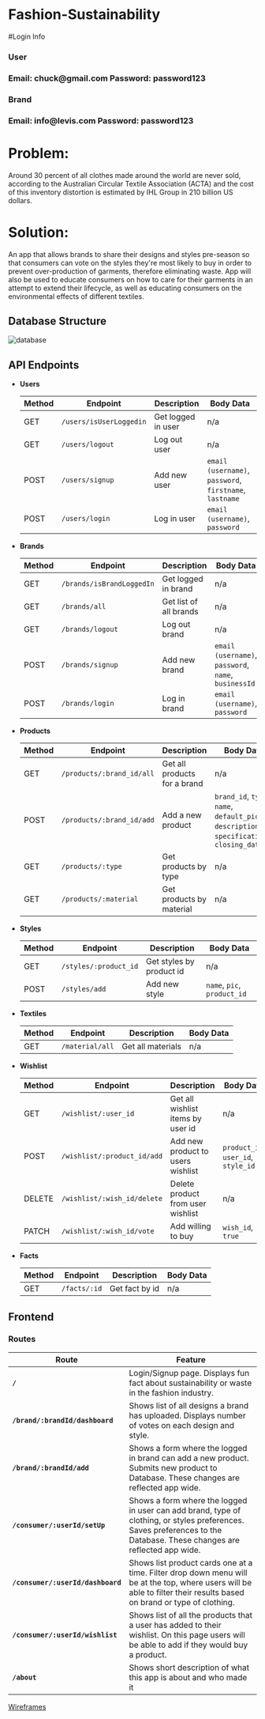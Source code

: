 # Fashion-Sustainability

#Login Info
<h3>User<h3>
Email: chuck@gmail.com
Password: password123
<h3>Brand<h3>
Email: info@levis.com
Password: password123


# Problem: 
Around 30 percent of all clothes made around the world are never sold, according to the Australian Circular Textile Association (ACTA) and the cost of this inventory distortion is estimated by IHL Group in 210 billion US dollars.

# Solution: 
An app that allows brands to share their designs and styles pre-season so that consumers can vote on the styles they're most likely to buy in order to prevent over-production of garments, therefore eliminating waste. App will also be used to educate consumers on how to care for their garments in an attempt to extend their lifecycle, as well as educating consumers on the environmental effects of different textiles.


## Database Structure
![database](./assets/database.jpg)


## API Endpoints
- **Users**

  | Method | Endpoint     | Description           | Body Data                |
  | ------ | ------------ | --------------------- | ------------------------ |
  | GET    | `/users/isUserLoggedin`     | Get logged in user        | n/a                      |
  | GET    | `/users/logout` | Log out user | n/a                      |
  | POST   | `/users/signup`    | Add new user          | `email (username)`, `password`, `firstname`, `lastname` |
  | POST   | `/users/login`    | Log in user        | `email (username)`, `password` |

- **Brands**

  | Method | Endpoint  | Description    | Body Data    |
  | ------ | --------- | -------------- | ------------ |
  | GET    | `/brands/isBrandLoggedIn` | Get logged in brand | n/a          |
  | GET    | `/brands/all` | Get list of all brands | n/a          |
  | GET    | `/brands/logout` | Log out brand | n/a | 
  | POST    | `/brands/signup` | Add new brand | `email (username)`, `password`, `name`, `businessId`        |
  | POST   | `/brands/login` | Log in brand | `email (username)`, `password` |

- **Products**

  | Method | Endpoint                 | Description                         | Body Data                                 |
  | ------ | ------------------------ | ----------------------------------- | ----------------------------------------- |
  | GET    | `/products/:brand_id/all`                 | Get all products for a brand                       | n/a                                       |
  | POST    | `/products/:brand_id/add`             | Add a new product              |       `brand_id`, `type`, `name`, `default_pic`, `description`, `specifications`, `closing_date`                                |
  | GET    | `/products/:type` | Get products by type| n/a                                       |
  | GET    | `/products/:material`   | Get products by material  | n/a                                       |


- **Styles**

  | Method | Endpoint                  | Description                           | Body Data                            |
  | ------ | ------------------------- | ------------------------------------- | ------------------------------------ |
  | GET    | `/styles/:product_id` | Get styles by product id | n/a                                  |
  | POST   | `/styles/add`               | Add new style                      | `name`, `pic`, `product_id` |

- **Textiles**

  | Method | Endpoint                  | Description                           | Body Data                            |
  | ------ | ------------------------- | ------------------------------------- | ------------------------------------ |
  | GET    | `/material/all` | Get all materials | n/a                                  |

- **Wishlist**

  | Method | Endpoint                  | Description                           | Body Data                            |
  | ------ | ------------------------- | ------------------------------------- | ------------------------------------ |
  | GET    | `/wishlist/:user_id` | Get all wishlist items by user id | n/a                                  |
  | POST   | `/wishlist/:product_id/add`               | Add new product to users wishlist                      | `product_id`, `user_id`, `style_id` |
  | DELETE   | `/wishlist/:wish_id/delete`               | Delete product from user wishlist                      | n/a |
  | PATCH  | `/wishlist/:wish_id/vote`               | Add willing to buy                      | `wish_id`, `true` |

- **Facts**

  | Method | Endpoint                  | Description                           | Body Data                            |
  | ------ | ------------------------- | ------------------------------------- | ------------------------------------ |
  | GET    | `/facts/:id` | Get fact by id | n/a                                  |





## Frontend

### Routes
| Route                         | Feature                                                                                                                                                                                                                                                                                                    |
| ----------------------------- | ---------------------------------------------------------------------------------------------------------------------------------------------------------------------------------------------------------------------------------------------------------------------------------------------------------- |
| **`/`**                       | Login/Signup page. Displays fun fact about sustainability or waste in the fashion industry.                                                                                                                                                                                                 |
| **`/brand/:brandId/dashboard`**                  | Shows list of all designs a brand has uploaded. Displays number of votes on each design and style.                                                                                                                                                               |
| **`/brand/:brandId/add`**              | Shows a form where the logged in brand can add a new product. Submits new product to Database. These changes are reflected app wide.                                                                                                       
| **`/consumer/:userId/setUp`**      | Shows a form where the logged in user can add brand, type of clothing, or styles preferences. Saves preferences to the Database. These changes are reflected app wide.                                                           
| **`/consumer/:userId/dashboard`**                  | Shows list product cards one at a time. Filter drop down menu will be at the top, where users will be able to filter their results based on brand or type of clothing.  |
| **`/consumer/:userId/wishlist`**      | Shows list of all the products that a user has added to their wishlist. On this page users will be able to add if they would buy a product.                                                                 |                                              |
| **`/about`**                  | Shows short description of what this app is about and who made it                                                                                                                                                                                                                                          |




[Wireframes](./assets/wireframes.md)